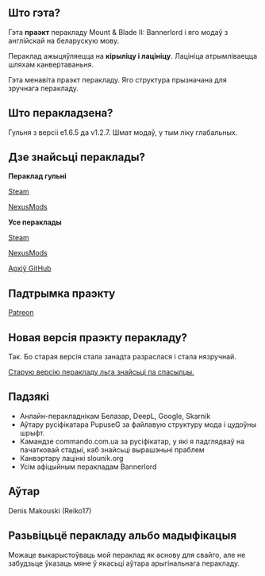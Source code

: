 
## Што гэта?

Гэта **праэкт** перакладу Mount & Blade II: Bannerlord і яго модаў з англійскай на беларускую мову.

Пераклад ажыцяўляецца на **кірыліцу і лацініцу**. Лацініца атрымліваецца шляхам канвертаваньня.

Гэта менавіта праэкт перакладу. Яго структура прызначана для зручнага перакладу.

## Што перакладзена?

Гульня з версіі e1.6.5 да v1.2.7. Шмат модаў, у тым ліку глабальных.

## Дзе знайсьці пераклады?

**Пераклад гульні**

[Steam](https://steamcommunity.com/sharedfiles/filedetails/?id=2875208329)

[NexusMods](https://www.nexusmods.com/mountandblade2bannerlord/mods/3735)

**Усе пераклады**

[Steam](https://steamcommunity.com/id/Reiko017/myworkshopfiles/?appid=261550)

[NexusMods](https://www.nexusmods.com/mountandblade2bannerlord/users/55060242?tab=user+files)

[Архіў GitHub](https://github.com/gitReiko/by-lang-mb-archive)

## Падтрымка праэкту

[Patreon](https://patreon.com/Reiko651)

## Новая версія праэкту перакладу?

Так. Бо старая версія стала занадта разраслася і стала нязручнай.

[Старую версію перакладу льга знайсьці па спасылцы.](https://github.com/gitReiko/by-lang-mb-bannerlord)

## Падзякі

* Анлайн-перакладнікам Белазар, DeepL, Google, Skarnik
* Аўтару русіфікатара PupuseG за файлавую структуру мода і цудоўны шрыфт.
* Камандзе commando.com.ua за русіфікатар, у які я падглядваў на пачатковай стадыі, каб знайсьці вырашэньні праблем
* Канвэртару лацінкі slounik.org
* Усім афіцыйным перакладам Bannerlord

## Аўтар

Denis Makouski (Reiko17)

## Разьвіцьцё перакладу альбо мадыфікацыя

Можаце выкарыстоўваць мой пераклад як аснову для свайго, але не забудзьце ўказаць мяне ў якасьці аўтара арыгінальнага перакладу.
